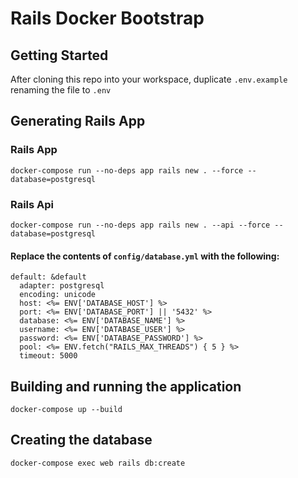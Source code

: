 # Rails Docker Bootstrap

## Getting Started
After cloning this repo into your workspace, duplicate `.env.example` renaming the file to `.env`

## Generating Rails App

### Rails App
```
docker-compose run --no-deps app rails new . --force --database=postgresql
```

### Rails Api
```
docker-compose run --no-deps app rails new . --api --force --database=postgresql
```

#### Replace the contents of `config/database.yml` with the following:
```
default: &default
  adapter: postgresql
  encoding: unicode
  host: <%= ENV['DATABASE_HOST'] %>
  port: <%= ENV['DATABASE_PORT'] || '5432' %>
  database: <%= ENV['DATABASE_NAME'] %>
  username: <%= ENV['DATABASE_USER'] %>
  password: <%= ENV['DATABASE_PASSWORD'] %>
  pool: <%= ENV.fetch("RAILS_MAX_THREADS") { 5 } %>
  timeout: 5000
```

## Building and running the application
```
docker-compose up --build
```

## Creating the database
```
docker-compose exec web rails db:create
```
